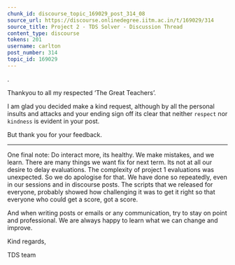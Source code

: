 ```yaml
---
chunk_id: discourse_topic_169029_post_314_08
source_url: https://discourse.onlinedegree.iitm.ac.in/t/169029/314
source_title: Project 2 - TDS Solver - Discussion Thread
content_type: discourse
tokens: 201
username: carlton
post_number: 314
topic_id: 169029
---
```


.

Thankyou to all my respected ‘The Great Teachers’.

I am glad you decided make a kind request, although by all the personal insults and attacks and your ending sign off its clear that neither `respect` nor `kindness` is evident in your post.

But thank you for your feedback.

---

One final note: Do interact more, its healthy. We make mistakes, and we learn. There are many things we want fix for next term. Its not at all our desire to delay evaluations. The complexity of project 1 evaluations was unexpected. So we do apologise for that. We have done so repeatedly, even in our sessions and in discourse posts. The scripts that we released for everyone, probably showed how challenging it was to get it right so that everyone who could get a score, got a score.

And when writing posts or emails or any communication, try to stay on point and professional. We are always happy to learn what we can change and improve.

Kind regards,

TDS team
